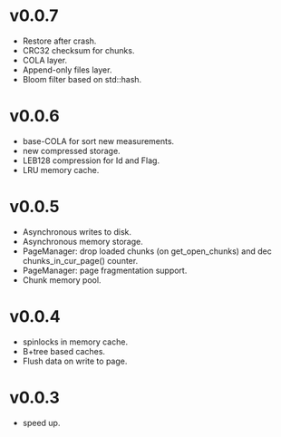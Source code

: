 v0.0.7
=====
- Restore after crash.
- CRC32 checksum for chunks.
- COLA layer.
- Append-only files layer.
- Bloom filter based on std::hash.

v0.0.6
=====
- base-COLA for sort new measurements.
- new compressed storage.
- LEB128 compression for Id and Flag.
- LRU memory cache.

v0.0.5
======
- Asynchronous writes to disk.
- Asynchronous memory storage.
- PageManager: drop loaded chunks (on get_open_chunks) and dec chunks_in_cur_page() counter.
- PageManager: page fragmentation support.
- Chunk memory pool.

v0.0.4
======
- spinlocks in memory cache.
- B+tree based caches.
- Flush data on write to page.

v0.0.3
======
- speed up.
